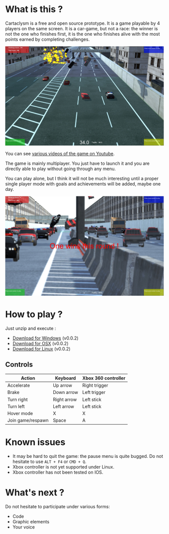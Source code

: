 # What is this ?

Cartaclysm is a free and open source prototype. It is a game playable by 4 players on the same screen. It is a car-game, but not a race: the winner is not the one who finishes first, it is the one who finishes alive with the most points earned by completing challenges.

![Cartaclysm screenshot 1](v0.0.2-ingame.jpg)

You can see [various videos of the game on Youtube](https://www.youtube.com/watch?v=udlck0ygIt4&list=PLCaIIPmY7gMzWyWfCDrxEN8217g1U35L7&index=4).

The game is mainly multiplayer. You just have to launch it and you are directly able to play without going through any menu.

You can play alone, but I think it will not be much interesting until a proper single player mode with goals and achievements will be added, maybe one day.

![Cartaclysm screenshot 2](v0.0.2-over.jpg)

# How to play ?

Just unzip and execute :

* [Download for Windows](https://github.com/oservieres/cartaclysm/releases/download/v0.0.2/cartaclysm-v0.0.2-windows.zip) (v0.0.2)
* [Download for OSX](https://github.com/oservieres/cartaclysm/releases/download/v0.0.2/cartaclysm-v0.0.2-osx.zip) (v0.0.2)
* [Download for Linux](https://github.com/oservieres/cartaclysm/releases/download/v0.0.2/cartaclysm-v0.0.2-linux.zip) (v0.0.2)

## Controls

| Action            | Keyboard    | Xbox 360 controller |
| ----------------- | ----------- | ------------------- |
| Accelerate        | Up arrow    | Right trigger       |
| Brake             | Down arrow  | Left trigger        |
| Turn right        | Right arrow | Left stick          |
| Turn left         | Left arrow  | Left stick          |
| Hover mode        | X           | X                   |
| Join game/respawn | Space       | A                   |

# Known issues

* It may be hard to quit the game: the pause menu is quite bugged. Do not hesitate to use `ALT + F4` or `CMD + Q`.
* Xbox controller is not yet supported under Linux.
* Xbox controller has not been tested on IOS.

# What's next ?

Do not hesitate to participate under various forms:

* Code
* Graphic elements
* Your voice
